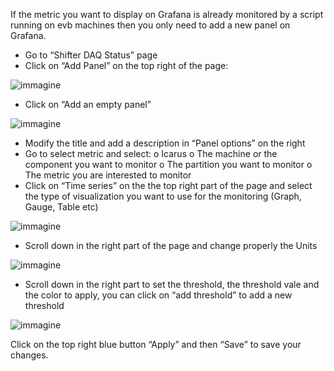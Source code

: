 If the metric you want to display on Grafana is already monitored by a script running on evb machines then you only need to add a new panel on Grafana.
-	Go to “Shifter DAQ Status” page
-	Click on “Add Panel” on the top right of the page:


![immagine](https://user-images.githubusercontent.com/97683442/176135913-9adc14ba-2d0a-4325-b1a8-10f65c893ac6.png)

-	Click on “Add an empty panel”

![immagine](https://user-images.githubusercontent.com/97683442/176136223-c6db09c8-6f74-43b4-9764-4251ec995872.png)

-	Modify the title and add a description in “Panel options” on the right
-	Go to select metric and select:
o	Icarus
o	The machine or the component you want to monitor
o	The partition you want to monitor
o	The metric you are interested to monitor
-	Click on “Time series” on the the top right part of the page and select the type of visualization you want to use for the monitoring (Graph, Gauge, Table etc)

![immagine](https://user-images.githubusercontent.com/97683442/176136353-2e4a4b4c-942d-4476-b723-a84970614182.png)

-	Scroll down in the right part of the page and change properly the Units

![immagine](https://user-images.githubusercontent.com/97683442/176136441-56537b4d-7dff-4ce9-a74d-993a6cf36ba5.png)

-	Scroll down in the right part to set the threshold, the threshold vale and the color to apply, you can click on “add threshold” to add a new threshold

![immagine](https://user-images.githubusercontent.com/97683442/176136538-78b4804e-e4a8-419d-9688-850f51005bd7.png)

Click on the top right blue button “Apply” and then “Save” to save your changes.
